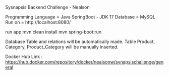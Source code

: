 Sysnapsis Backend Challenge - Nealson

Programming Language = Java SpringBoot - JDK 17
Database             = MySQL
Run on               = http://localhost:8080/

run app
mvn clean install
mvn spring-boot:run

Database Table and relations will be automatically made.
Table Product, Category, Product_Category will be manually inserted.

Docker Hub
Link : https://hub.docker.com/repository/docker/nealsonw/synapsischallenge/general

